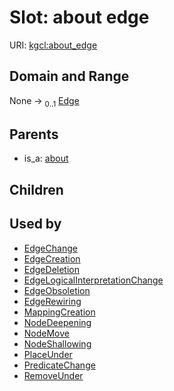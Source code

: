 
# Slot: about edge




URI: [kgcl:about_edge](http://w3id.org/kgcl_schema/about_edge)


## Domain and Range

None &#8594;  <sub>0..1</sub> [Edge](Edge.md)

## Parents

 *  is_a: [about](about.md)

## Children


## Used by

 * [EdgeChange](EdgeChange.md)
 * [EdgeCreation](EdgeCreation.md)
 * [EdgeDeletion](EdgeDeletion.md)
 * [EdgeLogicalInterpretationChange](EdgeLogicalInterpretationChange.md)
 * [EdgeObsoletion](EdgeObsoletion.md)
 * [EdgeRewiring](EdgeRewiring.md)
 * [MappingCreation](MappingCreation.md)
 * [NodeDeepening](NodeDeepening.md)
 * [NodeMove](NodeMove.md)
 * [NodeShallowing](NodeShallowing.md)
 * [PlaceUnder](PlaceUnder.md)
 * [PredicateChange](PredicateChange.md)
 * [RemoveUnder](RemoveUnder.md)

